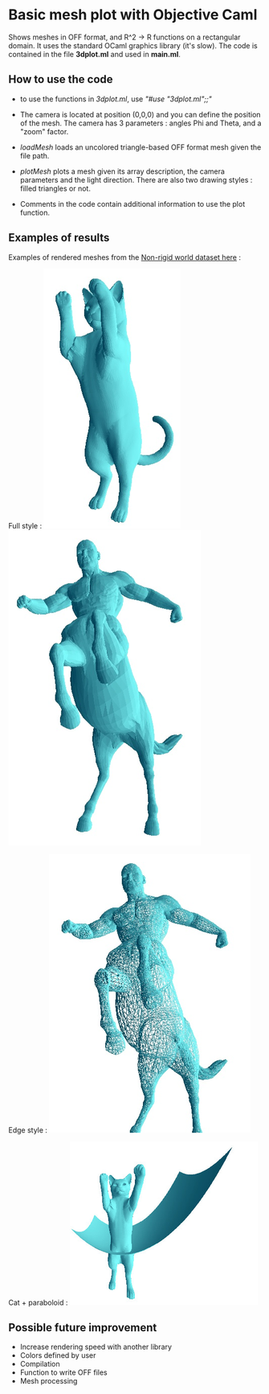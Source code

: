 # Basic mesh plot with Objective Caml
Shows meshes in OFF format, and R^2 -> R functions on a rectangular domain.
It uses the standard OCaml graphics library (it's slow).
The code is contained in the file **3dplot.ml** and used in **main.ml**.

## How to use the code
- to use the functions in *3dplot.ml*, use *"#use "3dplot.ml";;"*

- The camera is located at position (0,0,0) and you can define the position of the mesh. The camera has 3 parameters : angles Phi and Theta, and a "zoom" factor.

- *loadMesh* loads an uncolored triangle-based OFF format mesh given the file path.

- *plotMesh* plots a mesh given its array description, the camera parameters and the light direction.
There are also two drawing styles : filled triangles or not.

- Comments in the code contain additional information to use the plot function.

## Examples of results
Examples of rendered meshes from the [Non-rigid world dataset here](http://tosca.cs.technion.ac.il/book/resources_data.html) :

Full style :
![image](https://raw.githubusercontent.com/Bleuje/ocaml-mesh-plot/master/pictures/cat1_ocaml.jpg)
![image](https://raw.githubusercontent.com/Bleuje/ocaml-mesh-plot/master/pictures/centaur1_ocaml.jpg)

Edge style :
![image](https://raw.githubusercontent.com/Bleuje/ocaml-mesh-plot/master/pictures/centaur1_edge_ocaml.jpg)

Cat + paraboloid :
![image](https://raw.githubusercontent.com/Bleuje/ocaml-mesh-plot/master/pictures/catparaboloid.jpg)

## Possible future improvement
- Increase rendering speed with another library
- Colors defined by user
- Compilation
- Function to write OFF files
- Mesh processing
